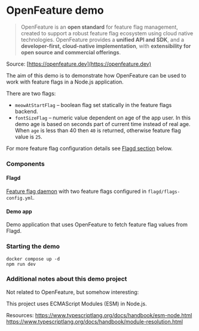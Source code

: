 # OpenFeature demo

> OpenFeature is an **open standard** for feature flag management, created to support a robust feature flag ecosystem
> using
> cloud native technologies. OpenFeature provides a **unified API and SDK**, and a **developer-first, cloud-native
> implementation**, with **extensibility for open source and commercial offerings**.

Source: [https://openfeature.dev](https://openfeature.dev)

The aim of this demo is to demonstrate how OpenFeature can be used to work with feature flags in a Node.js application.

There are two flags:

- `meowAtStartFlag` – boolean flag set statically in the feature flags backend.
- `fontSizeFlag` – numeric value dependent on age of the app user. In this demo age is based on seconds part of
  current time instead of real age. When `age` is less than 40 then `40` is returned, otherwise feature flag value
  is `25`.

For more feature flag configuration details see [Flagd section](#Flagd) below.

### Components

#### Flagd

[Feature flag daemon](https://github.com/open-feature/flagd) with two feature flags configured
in `flagd/flags-config.yml`.

#### Demo app

Demo application that uses OpenFeature to fetch feature flag values from Flagd.

### Starting the demo

```shell
docker compose up -d
npm run dev
```

### Additional notes about this demo project

Not related to OpenFeature, but somehow interesting:

This project uses ECMAScript Modules (ESM) in Node.js.

Resources:
https://www.typescriptlang.org/docs/handbook/esm-node.html
https://www.typescriptlang.org/docs/handbook/module-resolution.html
